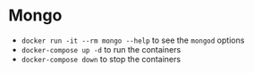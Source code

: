 # Mongo 

- `docker run -it --rm mongo --help` to see the `mongod` options
- `docker-compose up -d` to run the containers
- `docker-compose down` to stop the containers